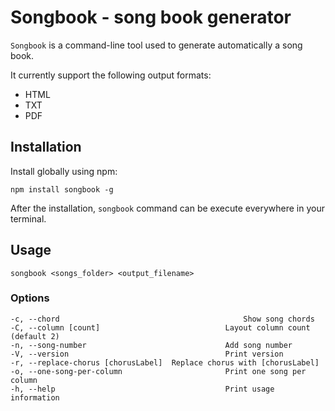 # Songbook - song book generator

`Songbook` is a command-line tool used to generate automatically a song book.

It currently support the following output formats: 

- HTML
- TXT
- PDF 

## Installation 

Install globally using npm: 

	npm install songbook -g

After the installation, `songbook` command can be execute everywhere in your terminal.

## Usage

	songbook <songs_folder> <output_filename>

### Options

	-c, --chord          	 							Show song chords
	-C, --column [count]   							Layout column count (default 2)
	-n, --song-number      							Add song number
	-V, --version          							Print version
	-r, --replace-chorus [chorusLabel]	Replace chorus with [chorusLabel]
	-o, --one-song-per-column						Print one song per column
	-h, --help             							Print usage information
